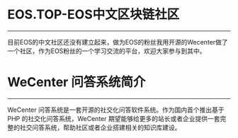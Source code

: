 # EOS.TOP-EOS中文区块链社区

---

目前EOS的中文社区还没有建立起来，做为EOS的粉丝我用开源的Wecenter做了一个社区，作为EOS粉丝的一个学习交流的平台，欢迎大家参与到其中。







# WeCenter 问答系统简介

---

WeCenter 问答系统是一套开源的社交化问答软件系统。作为国内首个推出基于 PHP 的社交化问答系统，WeCenter 期望能够给更多的站长或者企业提供一套完整的社交问答系统，帮助社区或者企业搭建相关的知识库建设。
